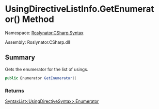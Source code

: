 # UsingDirectiveListInfo\.GetEnumerator\(\) Method

Namespace: [Roslynator.CSharp.Syntax](../../README.md)

Assembly: Roslynator\.CSharp\.dll

## Summary

Gets the enumerator for the list of usings\.

```csharp
public Enumerator GetEnumerator()
```

### Returns

[SyntaxList\<UsingDirectiveSyntax>.Enumerator](https://docs.microsoft.com/en-us/dotnet/api/microsoft.codeanalysis.syntaxlist-1.enumerator)


